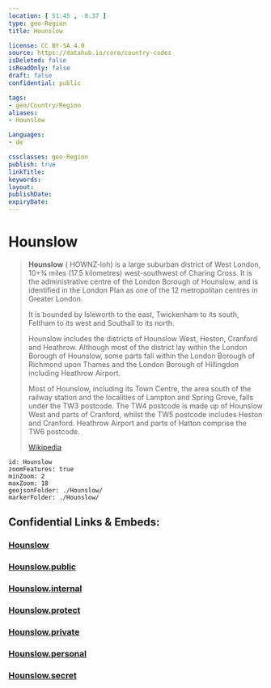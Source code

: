 ```yaml
---
location: [ 51.45 , -0.37 ] 
type: geo-Region
title: Hounslow

license: CC BY-SA 4.0
source: https://datahub.io/core/country-codes
isDeleted: false
isReadOnly: false
draft: false
confidential: public

tags:
- geo/Country/Region
aliases:
- Hounslow

Languages:
- de

cssclasses: geo-Region
publish: true
linkTitle: 
keywords: 
layout: 
publishDate: 
expiryDate: 
---
```


# Hounslow

> **Hounslow** ( HOWNZ-loh) is a large suburban district of West London, 10+3⁄4 miles (17.5 kilometres) west-southwest of Charing Cross. It is the administrative centre of the London Borough of Hounslow, and is identified in the London Plan as one of the 12 metropolitan centres in Greater London.
>
> It is bounded by Isleworth to the east, Twickenham to its south, Feltham to its west and Southall to its north.
>
> Hounslow includes the districts of Hounslow West, Heston, Cranford and Heathrow. Although most of the district lay within the London Borough of Hounslow,  some parts fall within the London Borough of Richmond upon Thames and the London Borough of Hillingdon including Heathrow Airport.
>
> Most of Hounslow, including its Town Centre, the area south of the railway station and the localities of Lampton and Spring Grove, falls under the TW3 postcode. The TW4 postcode is made up of Hounslow West and parts of Cranford, whilst the TW5 postcode includes Heston and Cranford. Heathrow Airport and parts of Hatton comprise the TW6 postcode.
>
> [Wikipedia](https://en.wikipedia.org/wiki/Hounslow)


```leaflet
id: Hounslow
zoomFeatures: true 
minZoom: 2 
maxZoom: 18
geojsonFolder: ./Hounslow/
markerFolder: ./Hounslow/
```


## Confidential Links & Embeds: 

### [Hounslow](/_Standards/Earth/Continent/Europe/Europe~North/UK/England/Regions~England/London,Greater/cities~GreaterLondon/Hounslow.md) 

### [Hounslow.public](/_public/Earth/Continent/Europe/Europe~North/UK/England/Regions~England/London,Greater/cities~GreaterLondon/Hounslow.public.md) 

### [Hounslow.internal](/_internal/Earth/Continent/Europe/Europe~North/UK/England/Regions~England/London,Greater/cities~GreaterLondon/Hounslow.internal.md) 

### [Hounslow.protect](/_protect/Earth/Continent/Europe/Europe~North/UK/England/Regions~England/London,Greater/cities~GreaterLondon/Hounslow.protect.md) 

### [Hounslow.private](/_private/Earth/Continent/Europe/Europe~North/UK/England/Regions~England/London,Greater/cities~GreaterLondon/Hounslow.private.md) 

### [Hounslow.personal](/_personal/Earth/Continent/Europe/Europe~North/UK/England/Regions~England/London,Greater/cities~GreaterLondon/Hounslow.personal.md) 

### [Hounslow.secret](/_secret/Earth/Continent/Europe/Europe~North/UK/England/Regions~England/London,Greater/cities~GreaterLondon/Hounslow.secret.md)

